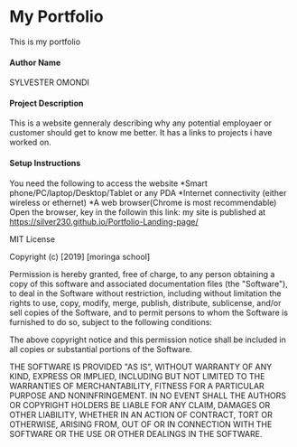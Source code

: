  #  My Portfolio
This is my portfolio
 #### Author Name
SYLVESTER OMONDI
 #### Project Description
This is a website genneraly describing why any potential employaer or customer should get to know me better. It has a links to projects i have worked on.
#### Setup Instructions
 You need the following to access the website
*Smart phone/PC/laptop/Desktop/Tablet or any PDA
*Internet connectivity (either wireless or ethernet)
*A web browser(Chrome is most recommendable)
Open the browser, key in the followin this link:  my site is published at https://silver230.github.io/Portfolio-Landing-page/
  


MIT License

Copyright (c) [2019] [moringa school]

Permission is hereby granted, free of charge, to any person obtaining a copy of this software and associated documentation files (the "Software"), to deal in the Software without restriction, including without limitation the rights to use, copy, modify, merge, publish, distribute, sublicense, and/or sell copies of the Software, and to permit persons to whom the Software is furnished to do so, subject to the following conditions:

The above copyright notice and this permission notice shall be included in all copies or substantial portions of the Software.

THE SOFTWARE IS PROVIDED "AS IS", WITHOUT WARRANTY OF ANY KIND, EXPRESS OR IMPLIED, INCLUDING BUT NOT LIMITED TO THE WARRANTIES OF MERCHANTABILITY, FITNESS FOR A PARTICULAR PURPOSE AND NONINFRINGEMENT. IN NO EVENT SHALL THE AUTHORS OR COPYRIGHT HOLDERS BE LIABLE FOR ANY CLAIM, DAMAGES OR OTHER LIABILITY, WHETHER IN AN ACTION OF CONTRACT, TORT OR OTHERWISE, ARISING FROM, OUT OF OR IN CONNECTION WITH THE SOFTWARE OR THE USE OR OTHER DEALINGS IN THE SOFTWARE.


